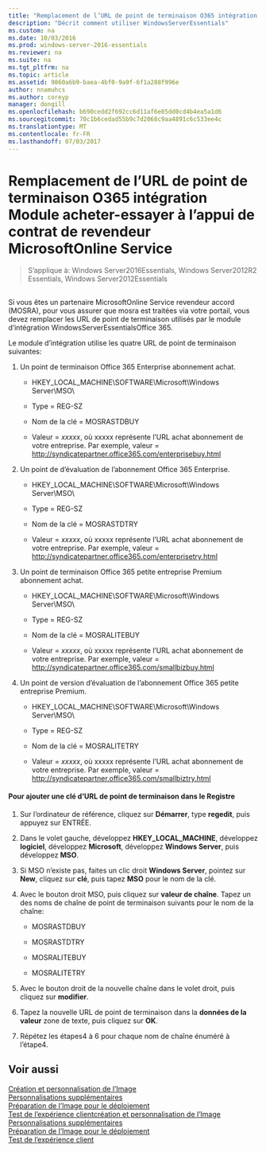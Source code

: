 ```yaml
---
title: "Remplacement de l’URL de point de terminaison O365 intégration Module acheter-essayer à l’appui de contrat de revendeur MicrosoftOnline Service"
description: "Décrit comment utiliser WindowsServerEssentials"
ms.custom: na
ms.date: 10/03/2016
ms.prod: windows-server-2016-essentials
ms.reviewer: na
ms.suite: na
ms.tgt_pltfrm: na
ms.topic: article
ms.assetid: 9860a6b9-baea-4bf0-9a9f-6f1a288f996e
author: nnamuhcs
ms.author: coreyp
manager: dongill
ms.openlocfilehash: b690cedd2f692cc6d11af6e05dd0cd4b4ea5a1d6
ms.sourcegitcommit: 70c1b6cedad55b9c7d2068c9aa4891c6c533ee4c
ms.translationtype: MT
ms.contentlocale: fr-FR
ms.lasthandoff: 07/03/2017
---
```

# <a name="replace-o365-integration-module-buy-try-endpoint-url-in-support-of-microsoft-online-service-reseller-agreement"></a>Remplacement de l’URL de point de terminaison O365 intégration Module acheter-essayer à l’appui de contrat de revendeur MicrosoftOnline Service

>S’applique à: Windows Server2016Essentials, Windows Server2012R2 Essentials, Windows Server2012Essentials

##  <a name="BKMK_O365"></a>   
 Si vous êtes un partenaire MicrosoftOnline Service revendeur accord (MOSRA), pour vous assurer que mosra est traitées via votre portail, vous devez remplacer les URL de point de terminaison utilisés par le module d’intégration WindowsServerEssentialsOffice 365.  
  
 Le module d’intégration utilise les quatre URL de point de terminaison suivantes:  
  
1.  Un point de terminaison Office 365 Enterprise abonnement achat.  
  
    -   HKEY_LOCAL_MACHINE\SOFTWARE\Microsoft\Windows Server\MSO\  
  
    -   Type = REG-SZ  
  
    -   Nom de la clé = MOSRASTDBUY  
  
    -   Valeur = *xxxxx*, où xxxxx représente l’URL achat abonnement de votre entreprise. Par exemple, valeur = http://syndicatepartner.office365.com/enterprisebuy.html  
  
2.  Un point de d’évaluation de l’abonnement Office 365 Enterprise.  
  
    -   HKEY_LOCAL_MACHINE\SOFTWARE\Microsoft\Windows Server\MSO\  
  
    -   Type = REG-SZ  
  
    -   Nom de la clé = MOSRASTDTRY  
  
    -   Valeur = *xxxxx*, où xxxxx représente l’URL achat abonnement de votre entreprise. Par exemple, valeur = http://syndicatepartner.office365.com/enterprisetry.html  
  
3.  Un point de terminaison Office 365 petite entreprise Premium abonnement achat.  
  
    -   HKEY_LOCAL_MACHINE\SOFTWARE\Microsoft\Windows Server\MSO\  
  
    -   Type = REG-SZ  
  
    -   Nom de la clé = MOSRALITEBUY  
  
    -   Valeur = *xxxxx*, où xxxxx représente l’URL achat abonnement de votre entreprise. Par exemple, valeur = http://syndicatepartner.office365.com/smallbizbuy.html  
  
4.  Un point de version d’évaluation de l’abonnement Office 365 petite entreprise Premium.  
  
    -   HKEY_LOCAL_MACHINE\SOFTWARE\Microsoft\Windows Server\MSO\  
  
    -   Type = REG-SZ  
  
    -   Nom de la clé = MOSRALITETRY  
  
    -   Valeur = *xxxxx*, où xxxxx représente l’URL achat abonnement de votre entreprise. Par exemple, valeur = http://syndicatepartner.office365.com/smallbiztry.html  
  
#### <a name="to-add-an-endpoint-url-key-to-the-registry"></a>Pour ajouter une clé d’URL de point de terminaison dans le Registre  
  
1.  Sur l’ordinateur de référence, cliquez sur **Démarrer**, type **regedit**, puis appuyez sur ENTRÉE.  
  
2.  Dans le volet gauche, développez **HKEY_LOCAL_MACHINE**, développez **logiciel**, développez **Microsoft**, développez **Windows Server**, puis développez **MSO**.  
  
3.  Si MSO n’existe pas, faites un clic droit **Windows Server**, pointez sur **New**, cliquez sur **clé**, puis tapez **MSO** pour le nom de la clé.  
  
4.  Avec le bouton droit MSO, puis cliquez sur **valeur de chaîne**. Tapez un des noms de chaîne de point de terminaison suivants pour le nom de la chaîne:  
  
    -   MOSRASTDBUY  
  
    -   MOSRASTDTRY  
  
    -   MOSRALITEBUY  
  
    -   MOSRALITETRY  
  
5.  Avec le bouton droit de la nouvelle chaîne dans le volet droit, puis cliquez sur **modifier**.  
  
6.  Tapez la nouvelle URL de point de terminaison dans la **données de la valeur** zone de texte, puis cliquez sur **OK**.  
  
7.  Répétez les étapes4 à 6 pour chaque nom de chaîne énuméré à l’étape4.  
  
## <a name="see-also"></a>Voir aussi  

 [Création et personnalisation de l’Image](Creating-and-Customizing-the-Image.md)   
 [Personnalisations supplémentaires](Additional-Customizations.md)   
 [Préparation de l’Image pour le déploiement](Preparing-the-Image-for-Deployment.md)   
 [Test de l’expérience client](Testing-the-Customer-Experience.md)[création et personnalisation de l’Image](../install/Creating-and-Customizing-the-Image.md)   
 [Personnalisations supplémentaires](../install/Additional-Customizations.md)   
 [Préparation de l’Image pour le déploiement](../install/Preparing-the-Image-for-Deployment.md)   
 [Test de l’expérience client](../install/Testing-the-Customer-Experience.md)

